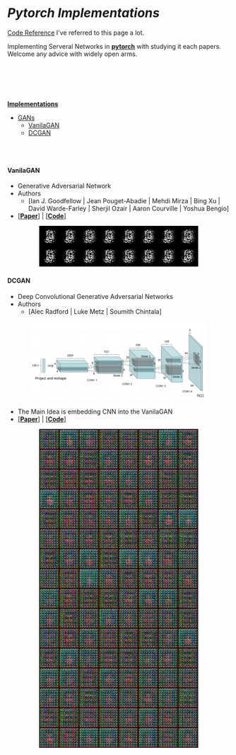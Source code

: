 # _*Pytorch Implementations*_

[Code Reference](https://github.com/eriklindernoren/PyTorch-GAN)   I've referred to this page a lot.


Implementing Serveral Networks in [**pytorch**](https://pytorch.org) with studying it each papers. Welcome any advice with widely open arms.

<br></br>
<br></br>

[**Implementations**](#Implementations)
 + [GANs](#Gans)
   + [VanilaGAN](#vanilagan)
   + [DCGAN](#dcgan)

<br></br>

#### VanilaGAN
- Generative Adversarial Network
- Authors 
  - [Ian J. Goodfellow | Jean Pouget-Abadie | Mehdi Mirza | Bing Xu | David Warde-Farley | Sherjil Ozair | Aaron Courville | Yoshua Bengio]
- [[**Paper**]](https://arxiv.org/abs/1406.2661) | [[**Code**]](./Implementations/GANs/VanilaGAN/VanilaGAN.ipynb)
<p align="center">
    <img src='./gifs/VanilaGAN.gif' width="360"\>
</p>

#### DCGAN
- Deep Convolutional Generative Adversarial Networks
- Authors 
  - [Alec Radford | Luke Metz | Soumith Chintala]
<p align="center">
    <img src="./imgs/DCGAN.png" width="400"\>
</p>

- The Main Idea is embedding CNN into the VanilaGAN
- [[**Paper**]](https://arxiv.org/abs/1511.06434) | [[**Code**]](./Implementations/GANs/DCGAN/DCGAN.ipynb)
<p align="center">
    <img src='./gifs/DCGAN.gif' width="360"\>
</p>